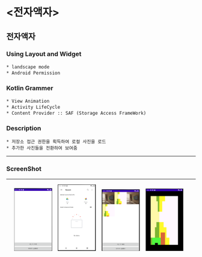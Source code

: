 # <전자액자>
  
  ## 전자액자
  
  ### Using Layout and Widget
    * landscape mode
    * Android Permission


  ### Kotlin Grammer
    * View Animation
    * Activity LifeCycle
    * Content Provider :: SAF (Storage Access FrameWork)
  
  ### Description
    * 저장소 접근 권한을 획득하여 로컬 사진을 로드
    * 추가한 사진들을 전환하여 보여줌

  
  ---
  
### ScreenShot
---

<p align="center">
  <img src="../../android_Thirty_Project/images/ElectronicFrameActivity_Main.PNG" width="20%" alt="1.png">&nbsp;&nbsp;&nbsp;
  <img src="../../android_Thirty_Project/images/ElectronicFrameActivity_AddPhoto.PNG" width="20%" alt="1.png">&nbsp;&nbsp;&nbsp;
  <img src="../../android_Thirty_Project/images/ElectronicFrameActivity_PhotoList.PNG" width="20%" alt="1.png">&nbsp;&nbsp;&nbsp;
  <img src="../../android_Thirty_Project/images/ElectronicFrameActivity_Frame.PNG" width="20%" alt="1.png">&nbsp;&nbsp;&nbsp;
</p>

